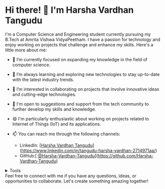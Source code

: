 # Hi there! 👋 I'm Harsha Vardhan Tangudu

I'm a Computer Science and Engineering student currently pursuing my B.Tech at Amrita Vishwa VidyaPeetham. I have a passion for technology and enjoy working on projects that challenge and enhance my skills. Here's a little more about me:

- 🔭 I’m currently focused on expanding my knowledge in the field of computer science.
- 🌱 I’m always learning and exploring new technologies to stay up-to-date with the latest industry trends.
- 👯 I’m interested in collaborating on projects that involve innovative ideas and cutting-edge technologies.
- 🤔 I'm open to suggestions and support from the tech community to further develop my skills and knowledge.
- 😄 I'm particularly enthusiastic about working on projects related to Internet of Things (IoT) and its applications.
- 📫 You can reach me through the following channels:
  
   - LinkedIn: [[Harsha Vardhan Tangudu](https://www.linkedin.com/in/harsha-vardhan-tangudu)](https://www.linkedin.com/in/tangudu-harsha-vardhan-2714971aa/)
   - GitHub:[ [@Harsha-Vardhan-Tangudu](https://github.com/Harsha-Vardhan-Tangudu)](https://github.com/Harsha-Vardhan-Tangudu)

<details>
<summary>Tools</summary>

      <img width="30<div>
  <p style="display: inline-block;" align="center">
    <kbd>
      <kbd>Programming Languages</kbd>
      <br>
      <br>
      <img width="30px" src="https://cdn.jsdelivr.net/gh/devicons/devicon/icons/python/python-original.svg" /> 
      <img width="30px" src="https://cdn.jsdelivr.net/gh/devicons/devicon/icons/cplusplus/cplusplus-original.svg" /> 
      <img width="30px" src="https://cdn.jsdelivr.net/gh/devicons/devicon/icons/java/java-plain.svg" /> 
      <img width="30px" src="https://cdn.jsdelivr.net/gh/devicons/devicon/icons/javascript/javascript-original.svg" /> 
    </kbd>
    <kbd>
      <kbd>Back-end</kbd>
      <br>
      <br>
      <img width="30px" src="https://cdn.jsdelivr.net/gh/devicons/devicon/icons/nodejs/nodejs-original.svg" />
    </kbd>
    <kbd>
      <kbd>Front-end</kbd>
      <br>
      <br>
      <img width="30px" src="https://cdn.jsdelivr.net/gh/devicons/devicon/icons/html5/html5-original.svg" /> 
      <img width="30px" src="https://cdn.jsdelivr.net/gh/devicons/devicon/icons/css3/css3-plain-wordmark.svg" /> 
      <img width="30px" src="https://cdn.jsdelivr.net/gh/devicons/devicon/icons/react/react-original.svg" />
    </kbd>
    <kbd>
      <kbd>Database</kbd>
      <br>
      <br>
      <img width="30px" src="https://cdn.jsdelivr.net/gh/devicons/devicon/icons/mysql/mysql-plain.svg" />
      <img width="30px" src="https://cdn.jsdelivr.net/gh/devicons/devicon/icons/postgresql/postgresql-original.svg" />
    </kbd>
    <br>
    <br>
    <kbd>
      <kbd>Tools</kbd>
      <br>
      <br>px" src="https://cdn.jsdelivr.net/gh/devicons/devicon/icons/vscode/vscode-original.svg" />
      <img width="30px" src="https://cdn.jsdelivr.net/gh/devicons/devicon/icons/pycharm/pycharm-original.svg" />
  </kbd>
  
  </p>
</div>
</details>
Feel free to connect with me if you have any questions, ideas, or opportunities to collaborate. Let's create something amazing together!
